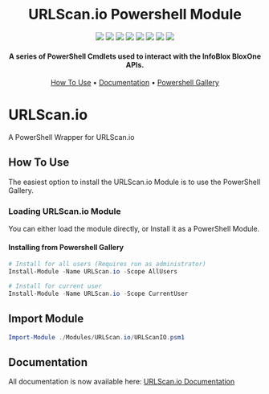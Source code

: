 <style>
  .paramName {
    white-space: nowrap;
  }
</style>

<h1 align="center">
  <br>
  <!--<a href=""><img src="" alt="Markdownify" width="200"></a>-->
  <br>
  URLScan.io Powershell Module
  <br>
</h1>

<p align="center">
  <a href="https://www.powershellgallery.com/packages/URLScan.io"><img src="https://img.shields.io/powershellgallery/v/URLScan.io?label=Powershell%20Gallery"></a>
  <a href="https://github.com/TehMuffinMoo/URLScan.io"><img src="https://img.shields.io/github/v/release/TehMuffinMoo/URLScan.io.svg?label=Github Release"></a>
  <a href="https://github.com/TehMuffinMoo/URLScan.io"><img src="https://img.shields.io/github/languages/code-size/TehMuffinMoo/URLScan.io.svg?label=Code%20Size"></a>
  <a href="https://www.powershellgallery.com/packages/URLScan.io"><img src="https://img.shields.io/powershellgallery/dt/URLScan.io?label=Downloads"></a>
  <a href="https://www.powershellgallery.com/packages/URLScan.io"><img src="https://img.shields.io/powershellgallery/p/URLScan.io?label=Supported Platforms&color=%236600bf"></a>
  <img src="https://img.shields.io/badge/dynamic/json?url=https%3A%2F%2Fraw.githubusercontent.com%2FTehMuffinMoo%2FURLScan.io%2Fdev%2Fdocs%2Fmanifest.json&query=%24.Count&label=Available%20Functions&color=orange"</img>
  <a href="https://github.com/TehMuffinMoo/URLScan.io/releases"><img src="https://img.shields.io/github/release-date/tehmuffinmoo/URLScan.io?label=Latest%20Release"></a>
  <a href="https://PSURLScanio.readthedocs.io"><img src="https://img.shields.io/readthedocs/PSURLScanio?label=Docs"></a>
</p>

<h4 align="center">A series of PowerShell Cmdlets used to interact with the InfoBlox BloxOne APIs.</h4>

<p align="center">
  <a href="#how-to-use">How To Use</a> •
  <a href="https://ibps.readthedocs.io" target="_blank">Documentation</a> •
  <a href="https://www.powershellgallery.com/packages/URLScan.io/" target="_blank">Powershell Gallery</a>
</p>

# URLScan.io
A PowerShell Wrapper for URLScan.io

## How To Use
The easiest option to install the URLScan.io Module is to use the PowerShell Gallery.

### Loading URLScan.io Module
You can either load the module directly, or Install it as a PowerShell Module.

#### Installing from Powershell Gallery
```powershell
# Install for all users (Requires run as administrator)
Install-Module -Name URLScan.io -Scope AllUsers

# Install for current user
Install-Module -Name URLScan.io -Scope CurrentUser
```

## Import Module
```powershell
Import-Module ./Modules/URLScan.io/URLScanIO.psm1
```

## Documentation
All documentation is now available here: [URLScan.io Documentation](https://PSURLScanio.readthedocs.io)